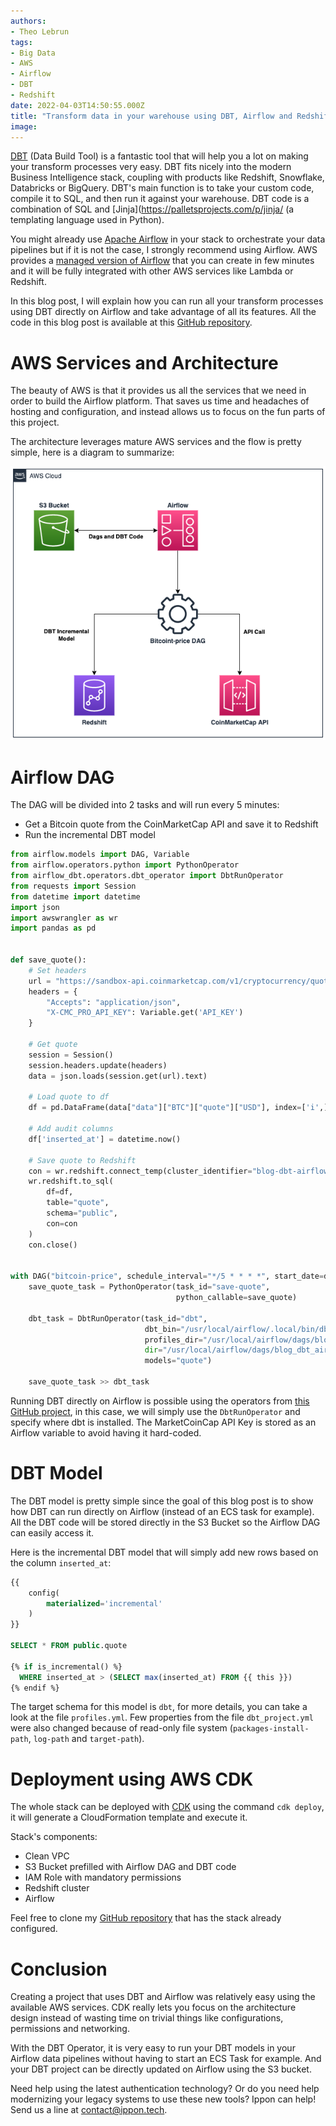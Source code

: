 ```yaml
---
authors:
- Theo Lebrun
tags:
- Big Data
- AWS
- Airflow
- DBT
- Redshift
date: 2022-04-03T14:50:55.000Z
title: "Transform data in your warehouse using DBT, Airflow and Redshift"
image: 
---
```


[DBT](https://www.getdbt.com/) (Data Build Tool) is a fantastic tool that will help you a lot on making your transform processes very easy. DBT fits nicely into the modern Business Intelligence stack, coupling with products like Redshift, Snowflake, Databricks or BigQuery. DBT's main function is to take your custom code, compile it to SQL, and then run it against your warehouse. DBT code is a combination of SQL and [Jinja](https://palletsprojects.com/p/jinja/ (a templating language used in Python).

You might already use [Apache Airflow](https://airflow.apache.org/) in your stack to orchestrate your data pipelines but if it is not the case, I strongly recommend using Airflow. AWS provides a [managed version of Airflow](https://aws.amazon.com/managed-workflows-for-apache-airflow/) that you can create in few minutes and it will be fully integrated with other AWS services like Lambda or Redshift.

In this blog post, I will explain how you can run all your transform processes using DBT directly on Airflow and take advantage of all its features. All the code in this blog post is available at this [GitHub repository](https://github.com/Falydoor/blog-dbt-airflow).

# AWS Services and Architecture

The beauty of AWS is that it provides us all the services that we need in order to build the Airflow platform. That saves us time and headaches of hosting and configuration, and instead allows us to focus on the fun parts of this project.

The architecture leverages mature AWS services and the flow is pretty simple, here is a diagram to summarize:

![](https://raw.githubusercontent.com/ippontech/blog-usa/master/images/2022/04/dbt-airflow-diagram.png)

# Airflow DAG

The DAG will be divided into 2 tasks and will run every 5 minutes:
- Get a Bitcoin quote from the CoinMarketCap API and save it to Redshift
- Run the incremental DBT model

```python
from airflow.models import DAG, Variable
from airflow.operators.python import PythonOperator
from airflow_dbt.operators.dbt_operator import DbtRunOperator
from requests import Session
from datetime import datetime
import json
import awswrangler as wr
import pandas as pd


def save_quote():
    # Set headers
    url = "https://sandbox-api.coinmarketcap.com/v1/cryptocurrency/quotes/latest?symbol=BTC"
    headers = {
        "Accepts": "application/json",
        "X-CMC_PRO_API_KEY": Variable.get('API_KEY')
    }

    # Get quote
    session = Session()
    session.headers.update(headers)
    data = json.loads(session.get(url).text)

    # Load quote to df
    df = pd.DataFrame(data["data"]["BTC"]["quote"]["USD"], index=['i',])

    # Add audit columns
    df['inserted_at'] = datetime.now()

    # Save quote to Redshift
    con = wr.redshift.connect_temp(cluster_identifier="blog-dbt-airflow", user="awsuser", database="dev", auto_create=False)
    wr.redshift.to_sql(
        df=df,
        table="quote",
        schema="public",
        con=con
    )
    con.close()


with DAG("bitcoin-price", schedule_interval="*/5 * * * *", start_date=datetime(2022, 4, 5), catchup=False) as dag:
    save_quote_task = PythonOperator(task_id="save-quote",
                                     python_callable=save_quote)

    dbt_task = DbtRunOperator(task_id="dbt",
                              dbt_bin="/usr/local/airflow/.local/bin/dbt",
                              profiles_dir="/usr/local/airflow/dags/blog_dbt_airflow/",
                              dir="/usr/local/airflow/dags/blog_dbt_airflow/",
                              models="quote")

    save_quote_task >> dbt_task
```

Running DBT directly on Airflow is possible using the operators from [this GitHub project](https://github.com/gocardless/airflow-dbt), in this case, we will simply use the `DbtRunOperator` and specify where dbt is installed. The MarketCoinCap API Key is stored as an Airflow variable to avoid having it hard-coded.

# DBT Model

The DBT model is pretty simple since the goal of this blog post is to show how DBT can run directly on Airflow (instead of an ECS task for example). All the DBT code will be stored directly in the S3 Bucket so the Airflow DAG can easily access it.

Here is the incremental DBT model that will simply add new rows based on the column `inserted_at`:

```sql
{{
    config(
        materialized='incremental'
    )
}}

SELECT * FROM public.quote

{% if is_incremental() %}
  WHERE inserted_at > (SELECT max(inserted_at) FROM {{ this }})
{% endif %}
```

The target schema for this model is `dbt`, for more details, you can take a look at the file `profiles.yml`. Few properties from the file `dbt_project.yml` were also changed because of read-only file system (`packages-install-path`, `log-path` and `target-path`).

# Deployment using AWS CDK

The whole stack can be deployed with [CDK](https://aws.amazon.com/cdk/) using the command `cdk deploy`, it will generate a CloudFormation template and execute it.

Stack's components:
- Clean VPC
- S3 Bucket prefilled with Airflow DAG and DBT code
- IAM Role with mandatory permissions
- Redshift cluster
- Airflow

Feel free to clone my [GitHub repository](https://github.com/Falydoor/blog-dbt-airflow) that has the stack already configured.

# Conclusion

Creating a project that uses DBT and Airflow was relatively easy using the available AWS services. CDK really lets you focus on the architecture design instead of wasting time on trivial things like configurations, permissions and networking.

With the DBT Operator, it is very easy to run your DBT models in your Airflow data pipelines without having to start an ECS Task for example. And your DBT project can be directly updated on Airflow using the S3 bucket. 

Need help using the latest authentication technology? Or do you need help modernizing your legacy systems to use these new tools? Ippon can help! Send us a line at [contact@ippon.tech](mailto:contact@ippon.tech).